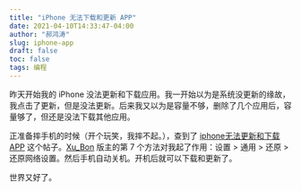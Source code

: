 ```yaml
---
title: "iPhone 无法下载和更新 APP"
date: 2021-04-10T14:33:47-04:00
author: "郝鸿涛"
slug: iphone-app
draft: false
toc: false
tags: 编程
---
```


昨天开始我的 iPhone 没法更新和下载应用。我一开始以为是系统没更新的缘故，我点击了更新，但是没法更新。后来我又以为是容量不够，删除了几个应用后，容量够了，但还是没法下载其他应用。

正准备摔手机的时候（开个玩笑，我摔不起。），查到了 [iphone无法更新和下载APP](https://discussionschinese.apple.com/thread/140103937) 这个帖子。[Xu_Bon](https://discussionschinese.apple.com/thread/140103937?answerId=140239895322#140239895322) 版主的第 7 个方法对我起了作用：设置 > 通用 > 还原 > 还原网络设置。然后手机自动关机。开机后就可以下载和更新了。

世界又好了。